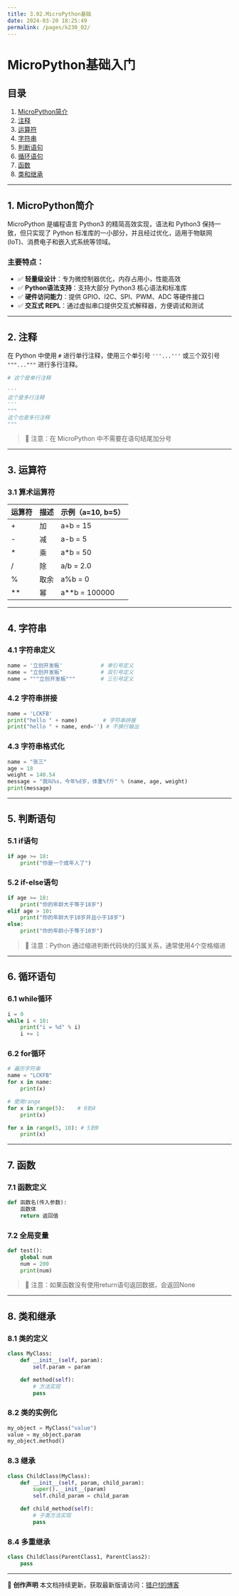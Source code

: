 ```yaml
---
title: 3.02.MicroPython基础
date: 2024-03-20 18:25:49
permalink: /pages/k230_02/
---
```


# MicroPython基础入门

## 目录
1. [MicroPython简介](#1-micropython简介)
2. [注释](#2-注释)
3. [运算符](#3-运算符)
4. [字符串](#4-字符串)
5. [判断语句](#5-判断语句)
6. [循环语句](#6-循环语句)
7. [函数](#7-函数)
8. [类和继承](#8-类和继承)

---

## 1. MicroPython简介

MicroPython 是编程语言 Python3 的精简高效实现，语法和 Python3 保持一致，但只实现了 Python 标准库的一小部分，并且经过优化，适用于物联网 (IoT)、消费电子和嵌入式系统等领域。

### 主要特点：
- ✅ **轻量级设计**：专为微控制器优化，内存占用小，性能高效
- ✅ **Python语法支持**：支持大部分 Python3 核心语法和标准库
- ✅ **硬件访问能力**：提供 GPIO、I2C、SPI、PWM、ADC 等硬件接口
- ✅ **交互式 REPL**：通过虚拟串口提供交互式解释器，方便调试和测试

---

## 2. 注释

在 Python 中使用 `#` 进行单行注释，使用三个单引号 `'''...'''` 或三个双引号 `"""..."""` 进行多行注释。

```python
# 这个是单行注释

'''
这个是多行注释
'''
"""
这个也是多行注释
"""
```

> 📌 注意：在 MicroPython 中不需要在语句结尾加分号

---

## 3. 运算符

### 3.1 算术运算符

| 运算符 | 描述 | 示例（a=10, b=5） |
|--------|------|------------------|
| +      | 加   | a+b = 15         |
| -      | 减   | a-b = 5          |
| *      | 乘   | a*b = 50         |
| /      | 除   | a/b = 2.0        |
| %      | 取余 | a%b = 0          |
| **     | 幂   | a**b = 100000    |

---

## 4. 字符串

### 4.1 字符串定义
```python
name = '立创开发板'            # 单引号定义
name = "立创开发板"            # 双引号定义
name = """立创开发板"""        # 三引号定义
```

### 4.2 字符串拼接
```python
name = 'LCKFB'
print("hello " + name)        # 字符串拼接
print("hello " + name, end='') # 不换行输出
```

### 4.3 字符串格式化
```python
name = "张三"
age = 18
weight = 140.54
message = "我叫%s，今年%d岁，体重%f斤" % (name, age, weight)
print(message)
```

---

## 5. 判断语句

### 5.1 if语句
```python
if age >= 18:
    print("你是一个成年人了")
```

### 5.2 if-else语句
```python
if age >= 18:
    print("你的年龄大于等于18岁")
elif age > 10:
    print("你的年龄大于10岁并且小于18岁")
else:
    print("你的年龄小于等于10岁")
```

> 📌 注意：Python 通过缩进判断代码块的归属关系，通常使用4个空格缩进

---

## 6. 循环语句

### 6.1 while循环
```python
i = 0
while i < 10:
    print("i = %d" % i)
    i += 1
```

### 6.2 for循环
```python
# 遍历字符串
name = "LCKFB"
for x in name:
    print(x)

# 使用range
for x in range(5):    # 0到4
    print(x)

for x in range(5, 10): # 5到9
    print(x)
```

---

## 7. 函数

### 7.1 函数定义
```python
def 函数名(传入参数):
    函数体
    return 返回值
```

### 7.2 全局变量
```python
def test():
    global num
    num = 200
    print(num)
```

> 📌 注意：如果函数没有使用return语句返回数据，会返回None

---

## 8. 类和继承

### 8.1 类的定义
```python
class MyClass:
    def __init__(self, param):
        self.param = param

    def method(self):
        # 方法实现
        pass
```

### 8.2 类的实例化
```python
my_object = MyClass("value")
value = my_object.param
my_object.method()
```

### 8.3 继承
```python
class ChildClass(MyClass):
    def __init__(self, param, child_param):
        super().__init__(param)
        self.child_param = child_param

    def child_method(self):
        # 子类方法实现
        pass
```

### 8.4 多重继承
```python
class ChildClass(ParentClass1, ParentClass2):
    pass
```

---

📌 **创作声明**
本文档持续更新，获取最新版请访问：[猎户f的博客](https://liehuf.github.io/liehuf-notes) 